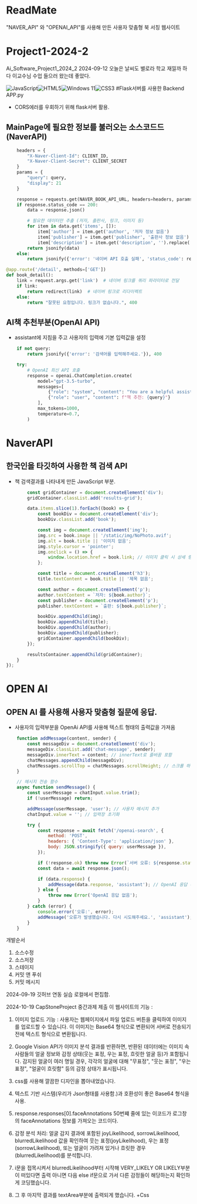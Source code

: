 # ReadMate
"NAVER_API" 와 "OPENAI_API"를 사용해 만든 사용자 맞춤형 북 서칭 웹사이트
# Project1-2024-2
Ai_Software_Project1_2024_2
2024-09-12
오늘은 날씨도 별로라 학교 재낄까 하다 이교수님 수업 들으러 왔는데 좋았다.


![JavaScript](https://img.shields.io/badge/javascript-%23323330.svg?style=for-the-badge&logo=javascript&logoColor=%23F7DF1E)![HTML5](https://img.shields.io/badge/html5-%23E34F26.svg?style=for-the-badge&logo=html5&logoColor=white)![Windows 11](https://img.shields.io/badge/Windows%2011-%230079d5.svg?style=for-the-badge&logo=Windows%2011&logoColor=white)![CSS3](https://img.shields.io/badge/css3-%231572B6.svg?style=for-the-badge&logo=css3&logoColor=white)
#Flask서버를 사용한 Backend APP.py
- CORS에러를 우회하기 위해 flask서버 활용.
## MainPage에 필요한 정보를 불러오는 소스코드드(NaverAPI)
```python
    headers = {
        "X-Naver-Client-Id": CLIENT_ID,
        "X-Naver-Client-Secret": CLIENT_SECRET
    }
    params = {
        "query": query,
        "display": 21
    }

    response = requests.get(NAVER_BOOK_API_URL, headers=headers, params=params)
    if response.status_code == 200:
        data = response.json()

        # 필요한 데이터만 추출 (저자, 출판사, 링크, 이미지 등)
        for item in data.get('items', []):
            item['author'] = item.get('author', '저자 정보 없음')
            item['publisher'] = item.get('publisher', '출판사 정보 없음')
            item['description'] = item.get('description', '').replace('<b>', '').replace('</b>', '')
        return jsonify(data)
    else:
        return jsonify({'error': '네이버 API 호출 실패', 'status_code': response.status_code}), 500

@app.route('/detail', methods=['GET'])
def book_detail():
    link = request.args.get('link')  # 네이버 링크를 쿼리 파라미터로 전달
    if link:
        return redirect(link)  # 네이버 링크로 리다이렉트
    else:
        return "잘못된 요청입니다. 링크가 없습니다.", 400
```
## AI책 추천부분(OpenAI API)
- assistant에 지침을 주고 사용자의 입력에 기본 입력값을 설정
```python
    if not query:
        return jsonify({'error': '검색어를 입력해주세요.'}), 400

    try:
        # OpenAI 최신 API 호출
        response = openai.ChatCompletion.create(
            model="gpt-3.5-turbo",
            messages=[
                {"role": "system", "content": "You are a helpful assistant for recommending books."},
                {"role": "user", "content": f"책 추천: {query}"}
            ],
            max_tokens=1000,
            temperature=0.7,
        )
```
# NaverAPI
## 한국인을 타깃하여 사용한 책 검색 API<br>

- 책 검색결과를 나타내게 만든 JavaScript 부분.
```javascript
        const gridContainer = document.createElement('div');
        gridContainer.classList.add('results-grid');

        data.items.slice(1).forEach((book) => {
            const bookDiv = document.createElement('div');
            bookDiv.classList.add('book');

            const img = document.createElement('img');
            img.src = book.image || '/static/img/NoPhoto.avif';
            img.alt = book.title || '이미지 없음';
            img.style.cursor = 'pointer';
            img.onclick = () => {
                window.location.href = book.link; // 이미지 클릭 시 상세 링크로 이동
            };

            const title = document.createElement('h3');
            title.textContent = book.title || '제목 없음';

            const author = document.createElement('p');
            author.textContent = `저자: ${book.author}`;
            const publisher = document.createElement('p');
            publisher.textContent = `출판: ${book.publisher}`;

            bookDiv.appendChild(img);
            bookDiv.appendChild(title);
            bookDiv.appendChild(author);
            bookDiv.appendChild(publisher);
            gridContainer.appendChild(bookDiv);
        });

        resultsContainer.appendChild(gridContainer);
    }
});
```
# OPEN AI 
## OPEN AI 를 사용해 사용자 맞춤형 질문에 응답.<br>

- 사용자의 입력부분을 OpenAi API를 사용해 텍스트 형태의 출력값을 가져옴
```javascript
    function addMessage(content, sender) {
        const messageDiv = document.createElement('div');
        messageDiv.classList.add('chat-message', sender);
        messageDiv.innerText = content; // innerText로 줄바꿈 포함
        chatMessages.appendChild(messageDiv);
        chatMessages.scrollTop = chatMessages.scrollHeight; // 스크롤 하단으로 이동
    }

    // 메시지 전송 함수
    async function sendMessage() {
        const userMessage = chatInput.value.trim();
        if (!userMessage) return;

        addMessage(userMessage, 'user'); // 사용자 메시지 추가
        chatInput.value = ''; // 입력창 초기화

        try {
            const response = await fetch('/openai-search', {
                method: 'POST',
                headers: { 'Content-Type': 'application/json' },
                body: JSON.stringify({ query: userMessage }),
            });

            if (!response.ok) throw new Error(`서버 오류: ${response.status}`);
            const data = await response.json();

            if (data.response) {
                addMessage(data.response, 'assistant'); // OpenAI 응답 추가
            } else {
                throw new Error('OpenAI 응답 없음');
            }
        } catch (error) {
            console.error('오류:', error);
            addMessage('오류가 발생했습니다. 다시 시도해주세요.', 'assistant');
        }
    }
```

개발순서
1. 소스수정
2. 소스저장
3. 스테이지
4. 커밋 앤 푸쉬
5. 커밋 메시지

2024-09-19 깃허브 연동 실습
로컬에서 편집함.

2024-10-19 
CapStoneProject 중간과제 제출
이 웹사이트의 기능 :
1. 이미지 업로드 기능 : 사용자는 웹페이지에서 파일 업로드 버튼을 클릭하여 이미지를 업로드할 수 있습니다.
이 이미지는 Base64 형식으로 변환되어 서버로 전송되기 전에 텍스트 형식으로 변환됩니다. 

2. Google Vision API가 이미지 분석 결과를 반환하면, 반환된 데이터에는 이미지 속 사람들의 얼굴 정보와 감정 상태(웃는 표정, 우는 표정, 흐릿한 얼굴 등)가 포함됩니다.
감지된 얼굴이 여러 명일 경우, 각각의 얼굴에 대해 "무표정", "웃는 표정", "우는 표정", "얼굴이 흐릿함" 등의 감정 상태가 표시됩니다.

3. css를 사용해 깔끔한 디자인을 뽑아내었습니다.

1. 텍스트 기반 시스템(우리가 Json형태를 사용함.)과 호환성이 좋은 Base64 형식을 사용.
2. response.responses[0].faceAnnotations 50번쨰 줄에 있는 이코드가 로그창의 faceAnnotations
정보를 가져오는 코드이다.
3. 감정 분석 처리:
얼굴 감지 결과에 포함된 joyLikelihood, sorrowLikelihood, blurredLikelihood 값을 확인하여 
웃는 표정(joyLikelihood), 우는 표정(sorrowLikelihood), 또는 얼굴이 가려져 있거나 흐릿한 경우(blurredLikelihood)를 분석합니다.
4. i문을 접목시켜서 blurredLikelihood부터 시작해 VERY_LIKELY OR LIKELY부분이 떠있다면 출력 아니면 다음 
else if문으로 가서 다른 감정들이 해당하는지 확인하게 코딩했습니다.
5. 그 후 마지막 결과를 textArea부분에 출력되게 했습니다.
+Css
